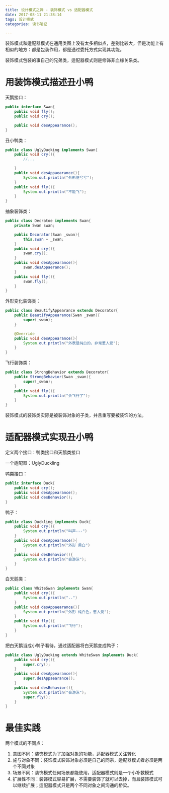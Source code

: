 ```yaml
---
title: 设计模式之蝉 - 装饰模式 vs 适配器模式
date: 2017-08-11 21:38:14
tags: 设计模式
categories: 读书笔记

---
```



装饰模式和适配器模式在通用类图上没有太多相似点，差别比较大，但是功能上有相似的地方：都是包装作用，都是通过委托方式实现其功能。

装饰模式包装的事自己的兄弟类，适配器模式则是修饰非血缘关系类。

<!--more-->


# 用装饰模式描述丑小鸭

天鹅接口：

```java
public interface Swan{
    public void fly();
    public void cry();

    public void desAppearance();
}
```

丑小鸭类：

```java
public class UglyDucking implements Swan{
    public void cry(){
        //...

    }
    public void desAppaearance(){
        System.out.println("外形脏兮兮");
    }
    public void fly(){
        System.out.println("不能飞");
    }
}

```

抽象装饰类：

```java
public class Decratoe implements Swan{
    private Swan swan;

    public Decorator(Swan _swan){
        this.swan = _swan;
    }
    public void cry(){
        swan.cry();
    }
    public void desAppearance(){
        swan.desAppaerance();
    }
    public void fly(){
        swan.fly();
    }
}
```

外形变化装饰类：

```java
public class BeautifyAppearance extends Decorator{
    public BeautifyAppearance(Swan _swan){
        super(_swan);
    }

    @Override 
    public void desAppearance(){
        System.out.println("外表是纯白的，非常惹人爱");
    }
}
```

飞行装饰类：

```java
public class StrongBehavior extends Decorator{
    public StrongBehavior(Swan _swan){
        super(_swan);
    }
    public void fly(){
        System.out.println("会飞行了");
    }
}
```

装饰模式的装饰类实际是被装饰对象的子类，并且重写要被装饰的方法。

# 适配器模式实现丑小鸭


定义两个接口：鸭类接口和天鹅类接口

一个适配器：UglyDuckling


鸭类接口：

```java
public interface Duck{
    public void cry();
    public void desAppearance();
    public void desBehavior();
}
```

鸭子：

```java
public class Duckling implements Duck{
    public void cry(){
        System.out.println("叫声---")        
    }
    public void desAppearance(){
        System.out.println("外形 黄白")
    }
    public void desBehavior(){
        System.out.println("会游泳");
    }
}
```

白天鹅类：

```java
public class WhiteSwan implements Swan{
    public void cry(){
        System.out.println("..")
    }
    public void desAppaearance(){
        System.out.println("外形 纯白色，惹人爱");
    }
    public void fly(){
        System.out.println("飞行");
    }
}

```

把白天鹅当成小鸭子看待，通过适配器将白天鹅变成鸭子：

```java
public class UglyDucking extends WhiteSwan implements Duck{
    public void cry(){
        super.cry();
    }
    public void desAppearance(){
        super.desAppaearance();
    }
    public void desBehavior(){
        System.out.println("会游泳");
        super.fly();
    }
}
```



# 最佳实践

两个模式的不同点：

1. 意图不同：装饰模式为了加强对象的功能，适配器模式关注转化
2. 施与对象不同：装饰模式装饰对象必须是自己的同宗，适配器模式者必须是两个不同对象
3. 场景不同：装饰模式任何场景都能使用，适配器模式则是一个小补救模式
4. 扩展性不同：装饰模式容易扩展，不需要装饰了就可以去掉，而且装饰模式可以继续扩展；适配器模式只是两个不同对象之间沟通的桥梁。


















